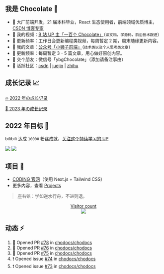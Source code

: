 ## 我是 Chocolate :chocolate_bar:

- :apple: 大厂前端开发，21 届本科毕业，React 生态使用者，前端领域优质博主，[CSDN 博客专家](https://chocolate.blog.csdn.net/)
- :cookie: 我的视频：[B 站 UP 主「一百个 Chocolate」](https://space.bilibili.com/351534170)（`读文档，学源码，前沿技术跟进`）
- :strawberry: 更新频率：工作日会更新编程类视频，每周暂定 2 期，周末随缘更新内容。
- :honey_pot: 我的文章：[公众号「小狮子前端」](https://img-blog.csdnimg.cn/img_convert/43c196751f4984c71011557d06e7e9b6.png)（`技术类以及个人思考类文章`）
- :strawberry: 更新频率：每周暂定 3 - 5 篇文章，用心做好原创内容。
- :tangerine: 交个朋友：微信号「ybgChocolate」（添加请备注事由）
- :watermelon: 活跃社区：[csdn](https://chocolate.blog.csdn.net/) | [juejin](https://juejin.im/user/2981531267112520) | [zhihu](https://www.zhihu.com/people/100chocolate)

## 成长记录 :chart_with_upwards_trend:

[:fire: 2022 年の成长记录](https://github.com/Chocolate1999/Chocolate-2022)

[:rocket: 2023 年の成长记录](https://github.com/users/Chocolate1999/projects/1)

## 2022 年目标 :dart:

bilibili 达成 `10000` 粉丝成就，[关注这个持续学习的 UP](https://space.bilibili.com/351534170)

<a href="https://space.bilibili.com/351534170"><img src="https://img.shields.io/badge/dynamic/json?labelColor=FE7398&logo=bilibili&logoColor=white&label=bilibili%20fans&color=00aeec&query=%24.data.totalSubs&url=https%3A%2F%2Fapi.spencerwoo.com%2Fsubstats%2F%3Fsource%3Dbilibili%26queryKey%3D351534170" /></a> <a href="https://github.com/Chocolate1999"><img src="https://img.shields.io/github/stars/Chocolate1999?color=faf408&label=github%20stars&logo=github" /></a>

## 项目 :tada:

- [CODING 官网](https://coding.net/)（使用 Next.js + Tailwind CSS）
- 更多内容，查看 [Projects](https://blog.yangchaoyi.vip/projects)

> 座右铭：学如逆水行舟，不进则退。

<a href="https://alili.tech"><p align="center"> Visitor count<br> <img src="https://profile-counter.glitch.me/Chocolate1999/count.svg" /></a>

## 动态 :zap:

<!--START_SECTION:activity-->
1. 💪 Opened PR [#78](https://github.com/chodocs/chodocs/pull/78) in [chodocs/chodocs](https://github.com/chodocs/chodocs)
2. 💪 Opened PR [#76](https://github.com/chodocs/chodocs/pull/76) in [chodocs/chodocs](https://github.com/chodocs/chodocs)
3. 💪 Opened PR [#75](https://github.com/chodocs/chodocs/pull/75) in [chodocs/chodocs](https://github.com/chodocs/chodocs)
4. ❗️ Opened issue [#74](https://github.com/chodocs/chodocs/issues/74) in [chodocs/chodocs](https://github.com/chodocs/chodocs)
5. ❗️ Opened issue [#73](https://github.com/chodocs/chodocs/issues/73) in [chodocs/chodocs](https://github.com/chodocs/chodocs)
<!--END_SECTION:activity-->
